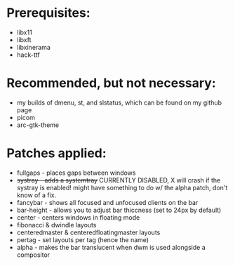 # Prerequisites:
* libx11
* libxft
* libxinerama
* hack-ttf

# Recommended, but not necessary:
* my builds of dmenu, st, and slstatus, which can be found on my github page
* picom
* arc-gtk-theme

# Patches applied:
* fullgaps - places gaps between windows
* ~~systray - adds a systemtray~~ CURRENTLY DISABLED, X will crash if the systray is enabled! might have something to do w/ the alpha patch, don't know of a fix.
* fancybar - shows all focused and unfocused clients on the bar
* bar-height - allows you to adjust bar thiccness (set to 24px by default)
* center - centers windows in floating mode
* fibonacci & dwindle layouts
* centeredmaster & centeredfloatingmaster layouts
* pertag - set layouts per tag (hence the name)
* alpha - makes the bar translucent when dwm is used alongside a compositor
